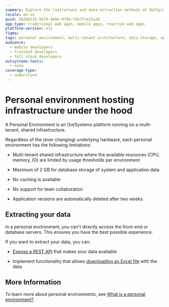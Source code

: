 ```yaml
---
summary: Explore the limitations and data extraction methods of OutSystems 11 (O11) personal environments, hosted on a multi-tenant infrastructure.
locale: en-us
guid: 5b26b215-56f9-460e-9794-f4b7fcb15a16
app_type: traditional web apps, mobile apps, reactive web apps
platform-version: o11
figma:
tags: personal environment, multi-tenant architecture, data storage, api, data export
audience:
  - mobile developers
  - frontend developers
  - full stack developers
outsystems-tools:
  - none
coverage-type:
  - understand
---
```


# Personal environment hosting infrastructure under the hood

A Personal Environment is an OutSystems platform running on a multi-tenant, shared infrastructure.

Regardless of the (ever changing) underlying hardware, each personal environment has the following limitations:

* Multi-tenant shared infrastructure where the available resources (CPU, memory, IO) are limited by usage thresholds per environment

* Maximum of 2 GB for database storage of system and application data

* No caching is available

* No support for team collaboration

* Application versions are automatically deleted after two weeks

## Extracting your data

In a personal environment, you can't directly access the front-end or database servers. This ensures you have the best possible experience.

If you want to extract your data, you can:

* [Expose a REST API](https://success.outsystems.com/Documentation/11/Extensibility_and_Integration/REST/Expose_REST_APIs/Expose_a_REST_API) that makes your data available

* Implement functionality that allows [downloading an Excel file](https://success.outsystems.com/Documentation/How-to_Guides/Data/How_to_Export_Entity_Data_to_Excel) with the data

## More Information

To learn more about personal environments, see [What is a personal environment?](whats-a-personal.md).

